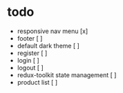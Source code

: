 



# todo

- responsive nav menu  [x]
- footer [ ]
- default dark theme  [ ]
- register [ ]
- login [ ]
- logout [ ]
- redux-toolkit state management [ ]
- product list [ ]

